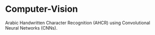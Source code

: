# Computer-Vision
Arabic Handwritten Character Recognition (AHCR) using Convolutional Neural Networks (CNNs).
